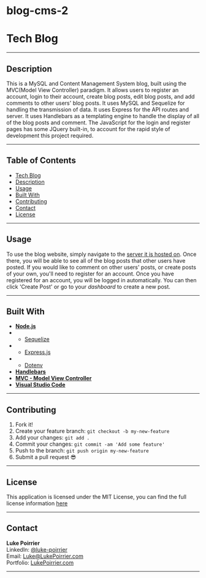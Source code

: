 # blog-cms-2
# **Tech Blog**

---

## **Description**
This is a MySQL and Content Management System blog, built using the MVC(Model View Controller) paradigm. It allows users to register an account, login to their account, create blog posts, edit blog posts, and add comments to other users' blog posts. It uses MySQL and Sequelize for handling the transmission of data. It uses Express for the API routes and server. It uses Handlebars as a templating engine to handle the display of all of the blog posts and comment. The JavaScript for the login and register pages has some JQuery built-in, to account for the rapid style of development this project required.

---

## **Table of Contents**
* [Tech Blog](#tech-blog)
* [Description](#description)
* [Usage](#usage)
* [Built With](#built-with)
* [Contributing](#installation)
* [Contact](#contact)
* [License](#license)

---

## **Usage**
To use the blog website, simply navigate to the [server it is hosted on](https://agile-tech-blog.herokuapp.com/). Once there, you will be able to see all of the blog posts that other users have posted. If you would like to comment on other users' posts, or create posts of your own, you'll need to register for an account. Once you have registered for an account, you will be logged in automatically. You can then click 'Create Post' or go to your _dashboard_ to create a new post. 

---

## **Built With**
* [**Node.js**](https://nodejs.org/en/about/)
*  - [Sequelize](https://www.npmjs.com/package/sequelize)
*  - [Express.js](https://www.npmjs.com/package/express)
*  - [Dotenv](https://www.npmjs.com/package/dotenv)
* [**Handlebars**](https://handlebarsjs.com/)
* [**MVC - Model View Controller**](https://developer.mozilla.org/en-US/docs/Glossary/MVC)
* [**Visual Studio Code**](https://code.visualstudio.com/)

---

## **Contributing**

1.  Fork it!
2.  Create your feature branch: `git checkout -b my-new-feature`
3.  Add your changes: `git add .`
4.  Commit your changes: `git commit -am 'Add some feature'`
5.  Push to the branch: `git push origin my-new-feature`
6.  Submit a pull request :sunglasses:

---

## **License**
This application is licensed under the MIT License, you can find the full license information [here](http://github.com/lukecp5/employee-tracker/LICENSE.txt)

---

## **Contact**
**Luke Poirrier**   
LinkedIn: [@luke-poirrier](https://www.linkedin.com/in/luke-poirrier)  
Email: [Luke@LukePoirrier.com](mailto:Luke@LukePoirrier.com)  
Portfolio: [LukePoirrier.com](http://lukepoirrier.com)  

---